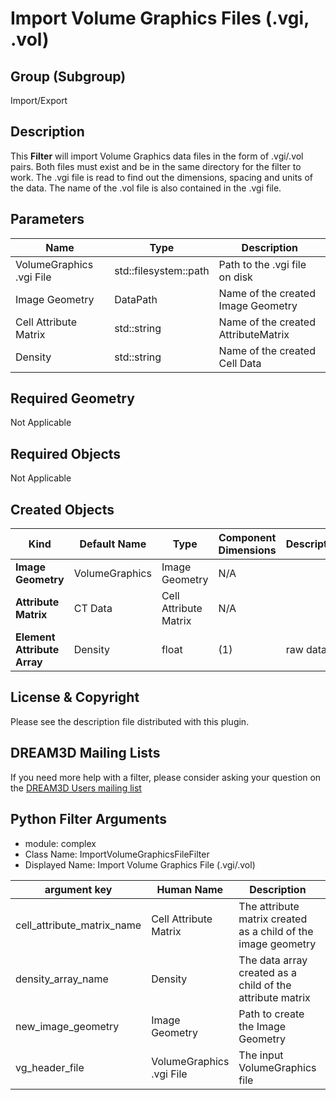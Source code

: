 # Import Volume Graphics Files (.vgi, .vol) #

## Group (Subgroup) ##

Import/Export

## Description ##

This **Filter** will import Volume Graphics data files in the form of .vgi/.vol pairs. Both files must exist and be in the same directory for the filter to work. The .vgi file is read to find out the dimensions, spacing and units of the data. The name of the .vol file is also contained in the .vgi file.

## Parameters ##

| Name | Type | Description |
|------|------|-------------|
| VolumeGraphics .vgi File | std::filesystem::path | Path to the .vgi file on disk |
| Image Geometry | DataPath | Name of the created Image Geometry |
| Cell Attribute Matrix | std::string | Name of the created AttributeMatrix |
| Density | std::string | Name of the created Cell Data |

## Required Geometry ###

Not Applicable

## Required Objects ##

Not Applicable

## Created Objects ##

| Kind | Default Name | Type | Component Dimensions | Description |
|------|--------------|------|----------------------|-------------|
| **Image Geometry** | VolumeGraphics | Image Geometry | N/A |  |
| **Attribute Matrix** | CT Data | Cell Attribute Matrix | N/A |  |
| **Element Attribute Array** | Density | float | (1) | raw data |

## License & Copyright ##

Please see the description file distributed with this plugin.

## DREAM3D Mailing Lists ##

If you need more help with a filter, please consider asking your question on the [DREAM3D Users mailing list](https://groups.google.com/forum/?hl=en#!forum/dream3d-users)


## Python Filter Arguments

+ module: complex
+ Class Name: ImportVolumeGraphicsFileFilter
+ Displayed Name: Import Volume Graphics File (.vgi/.vol)

| argument key | Human Name | Description | Parameter Type |
|--------------|------------|-------------|----------------|
| cell_attribute_matrix_name | Cell Attribute Matrix | The attribute matrix created as a child of the image geometry | complex.DataObjectNameParameter |
| density_array_name | Density | The data array created as a child of the attribute matrix | complex.DataObjectNameParameter |
| new_image_geometry | Image Geometry | Path to create the Image Geometry | complex.DataGroupCreationParameter |
| vg_header_file | VolumeGraphics .vgi File | The input VolumeGraphics file | complex.FileSystemPathParameter |

